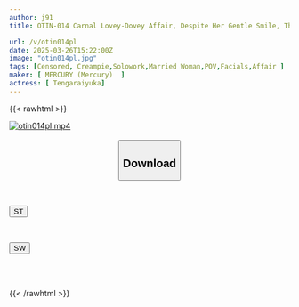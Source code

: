 ```yaml
---
author: j91
title: OTIN-014 Carnal Lovey-Dovey Affair, Despite Her Gentle Smile, This Married Woman Is Soaked With Pent-up Sexual Desire That She Is Filmed Having Sex During The Day And Creampied. Her Sexy Costume Makes Her Lust Rise, And She Shakes Her Big Ass And Tits As She Climaxes And Cums On Her Face. Yuka Amagase

url: /v/otin014pl
date: 2025-03-26T15:22:00Z
image: "otin014pl.jpg"
tags: [Censored, Creampie,Solowork,Married Woman,POV,Facials,Affair	]
maker: [ MERCURY (Mercury)  ]
actress: [ Tengaraiyuka]
---
```



{{< rawhtml >}}

<div class="video" data-videoid="XAyo84OYqwSPzj">
    <a href="javascript:;">
        <img src="/v/otin014pl/otin014pl.jpg" width="WIDTH" height="HEIGHT" alt="otin014pl.mp4" loading="lazy">
    </a>
</div>

<script type="text/javascript" src="https://j91.asia/asset/on-demand-st.js"></script>

<br>
  <link rel="stylesheet" href="https://j91.asia/asset/bs5.css">
  
  <center>
  <button class="btn btn-primary" type="button" data-bs-toggle="collapse" data-bs-target=".multi-collapse" aria-expanded="false" aria-controls="multiCollapseExample1 multiCollapseExample2"><h2>Download</h2></button></center>
</p>
<div class="row">
  <div class="col">
    <div class="collapse multi-collapse" id="multiCollapseExample1">
      <div class="card card-body">
	      	      <br>
<div class="buttons">  
<p><a href="/v/otin014pl/st.html" target="_blank"><button class="btn-hover color-3"><i class="fa fa-download"></i> ST</button></a></p></div>
    </div>
  </div>
</div>
  <div class="col">
    <div class="collapse multi-collapse" id="multiCollapseExample2">
      <div class="card card-body">
	      <br>
<div class="buttons">
<p><a href="/v/otin014pl/sw.html" target="_blank"><button class="btn-hover color-2"><i class="fa fa-download"></i> SW</button></a></p></div>
<br><br>
      </div>
    </div>
  </div>
</div>

{{< /rawhtml >}}